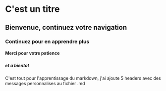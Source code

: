 #  <h1> C'est un titre
## <h2> Bienvenue, continuez votre navigation
### <h3> Continuez pour en apprendre plus
#### <h4> Merci pour votre patience
##### <h5> et a bientot
C'est tout pour l'apprentissage du markdown, j'ai ajoute 5 headers avec des messages personnalises au fichier .md

